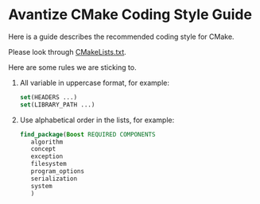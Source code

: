 # Avantize CMake Coding Style Guide

Here is a guide describes the recommended coding style for CMake.

Please look through [CMakeLists.txt](CMakeLists.txt).

Here are some rules we are sticking to.

1. All variable in uppercase format, for example:

   ``` cmake
   set(HEADERS ...)
   set(LIBRARY_PATH ...)
   ```

2. Use alphabetical order in the lists, for example:

   ``` cmake
   find_package(Boost REQUIRED COMPONENTS
      algorithm
      concept
      exception
      filesystem
      program_options
      serialization
      system
      )
   ```
